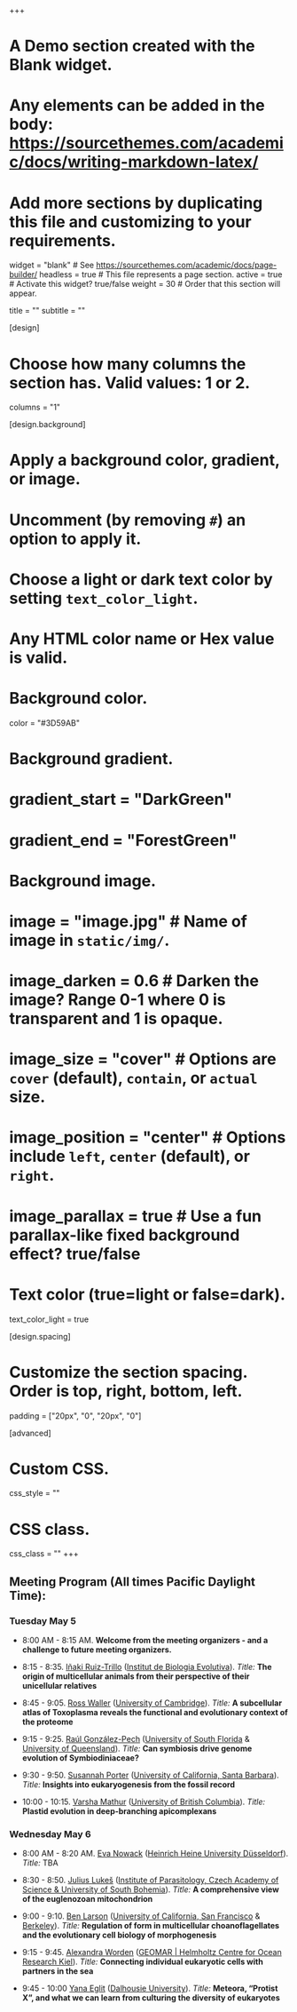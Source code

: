 +++
# A Demo section created with the Blank widget.
# Any elements can be added in the body: https://sourcethemes.com/academic/docs/writing-markdown-latex/
# Add more sections by duplicating this file and customizing to your requirements.

widget = "blank"  # See https://sourcethemes.com/academic/docs/page-builder/
headless = true  # This file represents a page section.
active = true  # Activate this widget? true/false
weight = 30  # Order that this section will appear.

title = ""
subtitle = ""

[design]
  # Choose how many columns the section has. Valid values: 1 or 2.
  columns = "1"

[design.background]
  # Apply a background color, gradient, or image.
  #   Uncomment (by removing `#`) an option to apply it.
  #   Choose a light or dark text color by setting `text_color_light`.
  #   Any HTML color name or Hex value is valid.

  # Background color.
   color = "#3D59AB"

  # Background gradient.
  # gradient_start = "DarkGreen"
  # gradient_end = "ForestGreen"

  # Background image.
  # image = "image.jpg"  # Name of image in `static/img/`.
  # image_darken = 0.6  # Darken the image? Range 0-1 where 0 is transparent and 1 is opaque.
  # image_size = "cover"  #  Options are `cover` (default), `contain`, or `actual` size.
  # image_position = "center"  # Options include `left`, `center` (default), or `right`.
  # image_parallax = true  # Use a fun parallax-like fixed background effect? true/false

  # Text color (true=light or false=dark).
  text_color_light = true

[design.spacing]
  # Customize the section spacing. Order is top, right, bottom, left.
  padding = ["20px", "0", "20px", "0"]

[advanced]
 # Custom CSS.
 css_style = ""

 # CSS class.
 css_class = ""
+++

## Meeting Program (All times Pacific Daylight Time):

### Tuesday May 5

- 8:00 AM - 8:15 AM.
**Welcome from the meeting organizers - and a challenge to future meeting organizers.**

- 8:15 - 8:35.
[Iñaki Ruiz-Trillo](https://fonamental.github.io/author/inaki-ruiz-trillo/) ([Institut de Biologia Evolutiva](https://www.ibe.upf-csic.es)).  *Title:* **The origin of multicellular animals from their perspective of their unicellular relatives**

- 8:45 - 9:05.
[Ross Waller](https://fonamental.github.io/author/ross-waller/) ([University of Cambridge](https://www.cam.ac.uk)).  *Title:* **A subcellular atlas of Toxoplasma reveals the functional and evolutionary context of the proteome**

- 9:15 - 9:25.
[Raúl González-Pech](https://fonamental.github.io/author/raul-gonzalez-pech/) ([University of South Florida](https://www.usf.edu) & [University of Queensland](https://www.uq.edu.au)). *Title:* **Can symbiosis drive genome evolution of Symbiodiniaceae?**

- 9:30 - 9:50.
[Susannah Porter](https://fonamental.github.io/author/susannah-porter/) ([University of California, Santa Barbara](https://www.ucsb.edu)). *Title:* **Insights into eukaryogenesis from the fossil record**

- 10:00 - 10:15.
[Varsha Mathur](https://fonamental.github.io/author/varsha-mathur/) ([University of British Columbia](https://www.ubc.ca)). *Title:* **Plastid evolution in deep-branching apicomplexans**


### Wednesday May 6

- 8:00 AM - 8:20 AM.
[Eva Nowack](https://fonamental.github.io/author/eva-nowack/) ([Heinrich Heine University Düsseldorf](https://www.uni-duesseldorf.de/home/en/home.html)). *Title:* TBA

- 8:30 - 8:50.
[Julius Lukeš](https://fonamental.github.io/author/julius-lukes/) ([Institute of Parasitology, Czech Academy of Science & University of South Bohemia](https://www.paru.cas.cz/en/)). *Title:* **A comprehensive view of the euglenozoan mitochondrion**

- 9:00 - 9:10.
[Ben Larson](https://fonamental.github.io/author/ben-larson/) ([University of California, San Francisco](https://www.ucsf.edu) & [Berkeley](https://www.berkeley.edu)). *Title:* **Regulation of form in multicellular choanoflagellates and the evolutionary cell biology of morphogenesis**

- 9:15 - 9:45.
[Alexandra Worden](https://fonamental.github.io/author/alexandra-worden/) ([GEOMAR | Helmholtz Centre for Ocean Research Kiel](https://www.geomar.de/en/)). *Title:* **Connecting individual eukaryotic cells with partners in the sea**

- 9:45 - 10:00
[Yana Eglit](https://fonamental.github.io/author/yana-eglit/) ([Dalhousie University](https://www.dal.ca)). *Title:* **Meteora, “Protist X”, and what we can learn from culturing the diversity of eukaryotes**

